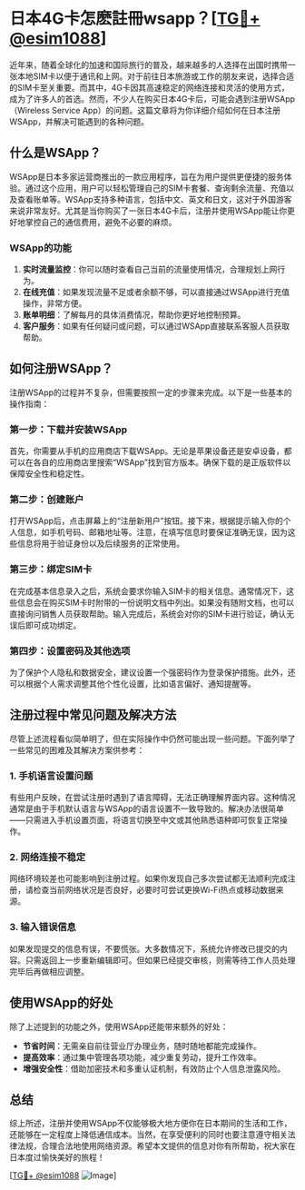 # 日本4G卡怎麽註冊wsapp？[[TG💪+ @esim1088](https://t.me/s/esim1088)]

近年来，随着全球化的加速和国际旅行的普及，越来越多的人选择在出国时携带一张本地SIM卡以便于通讯和上网。对于前往日本旅游或工作的朋友来说，选择合适的SIM卡至关重要。而其中，4G卡因其高速稳定的网络连接和灵活的使用方式，成为了许多人的首选。然而，不少人在购买日本4G卡后，可能会遇到注册WSApp（Wireless Service App）的问题。这篇文章将为你详细介绍如何在日本注册WSApp，并解决可能遇到的各种问题。

## 什么是WSApp？

WSApp是日本多家运营商推出的一款应用程序，旨在为用户提供更便捷的服务体验。通过这个应用，用户可以轻松管理自己的SIM卡套餐、查询剩余流量、充值以及查看账单等。WSApp支持多种语言，包括中文、英文和日文，这对于外国游客来说非常友好。尤其是当你购买了一张日本4G卡后，注册并使用WSApp能让你更好地掌控自己的通信费用，避免不必要的麻烦。

### WSApp的功能

1. **实时流量监控**：你可以随时查看自己当前的流量使用情况，合理规划上网行为。
2. **在线充值**：如果发现流量不足或者余额不够，可以直接通过WSApp进行充值操作，非常方便。
3. **账单明细**：了解每月的具体消费情况，帮助你更好地控制预算。
4. **客户服务**：如果有任何疑问或问题，可以通过WSApp直接联系客服人员获取帮助。

## 如何注册WSApp？

注册WSApp的过程并不复杂，但需要按照一定的步骤来完成。以下是一些基本的操作指南：

### 第一步：下载并安装WSApp

首先，你需要从手机的应用商店下载WSApp。无论是苹果设备还是安卓设备，都可以在各自的应用商店里搜索“WSApp”找到官方版本。确保下载的是正版软件以保障安全性和稳定性。

### 第二步：创建账户

打开WSApp后，点击屏幕上的“注册新用户”按钮。接下来，根据提示输入你的个人信息，如手机号码、邮箱地址等。注意，在填写信息时要保证准确无误，因为这些信息将用于验证身份以及后续服务的正常使用。

### 第三步：绑定SIM卡

在完成基本信息录入之后，系统会要求你输入SIM卡的相关信息。通常情况下，这些信息会在购买SIM卡时附带的一份说明文档中列出。如果没有随附文档，也可以直接询问销售人员获取帮助。输入完成后，系统会对你的SIM卡进行验证，确认无误后即可成功绑定。

### 第四步：设置密码及其他选项

为了保护个人隐私和数据安全，建议设置一个强密码作为登录保护措施。此外，还可以根据个人需求调整其他个性化设置，比如语言偏好、通知提醒等。

## 注册过程中常见问题及解决方法

尽管上述流程看似简单明了，但在实际操作中仍然可能出现一些问题。下面列举了一些常见的困难及其解决方案供参考：

### 1. 手机语言设置问题

有些用户反映，在尝试注册时遇到了语言障碍，无法正确理解界面内容。这种情况通常是由于手机默认语言与WSApp的语言设置不一致导致的。解决办法很简单——只需进入手机设置页面，将语言切换至中文或其他熟悉语种即可恢复正常操作。

### 2. 网络连接不稳定

网络环境较差也可能影响到注册过程。如果你发现自己多次尝试都无法顺利完成注册，请检查当前网络状况是否良好，必要时可尝试更换Wi-Fi热点或移动数据来源。

### 3. 输入错误信息

如果发现提交的信息有误，不要慌张。大多数情况下，系统允许修改已提交的内容。只需返回上一步重新编辑即可。但如果已经提交审核，则需等待工作人员处理完毕后再做相应调整。

## 使用WSApp的好处

除了上述提到的功能之外，使用WSApp还能带来额外的好处：

- **节省时间**：无需亲自前往营业厅办理业务，随时随地都能完成操作。
- **提高效率**：通过集中管理各项功能，减少重复劳动，提升工作效率。
- **增强安全性**：借助加密技术和多重认证机制，有效防止个人信息泄露风险。

## 总结

综上所述，注册并使用WSApp不仅能够极大地方便你在日本期间的生活和工作，还能够在一定程度上降低通信成本。当然，在享受便利的同时也要注意遵守相关法律法规，合理合法地使用网络资源。希望本文提供的信息对你有所帮助，祝大家在日本度过愉快美好的旅程！

[[TG💪+ @esim1088](https://t.me/s/esim1088) ![Image](https://i.postimg.cc/4NQfJmqS/Snipaste-2025-05-13-00-14-12.png)]